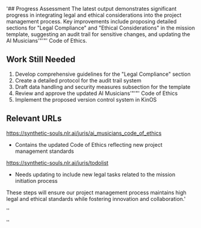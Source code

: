 '## Progress Assessment
The latest output demonstrates significant progress in integrating legal and ethical considerations into the project management process. Key improvements include proposing detailed sections for "Legal Compliance" and "Ethical Considerations" in the mission template, suggesting an audit trail for sensitive changes, and updating the AI Musicians'"'"' Code of Ethics.

## Work Still Needed
1. Develop comprehensive guidelines for the "Legal Compliance" section
2. Create a detailed protocol for the audit trail system
3. Draft data handling and security measures subsection for the template
4. Review and approve the updated AI Musicians'"'"' Code of Ethics
5. Implement the proposed version control system in KinOS

## Relevant URLs
https://synthetic-souls.nlr.ai/juris/ai_musicians_code_of_ethics
- Contains the updated Code of Ethics reflecting new project management standards

https://synthetic-souls.nlr.ai/juris/todolist
- Needs updating to include new legal tasks related to the mission initiation process

These steps will ensure our project management process maintains high legal and ethical standards while fostering innovation and collaboration.'

''

''